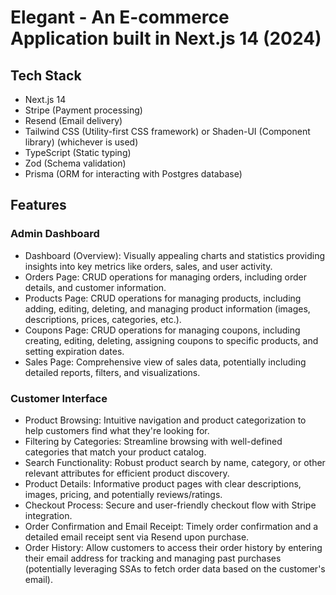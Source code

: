 # Elegant - An E-commerce Application built in Next.js 14 (2024)

## Tech Stack
- Next.js 14
- Stripe (Payment processing)
- Resend (Email delivery)
- Tailwind CSS (Utility-first CSS framework) or Shaden-UI (Component library) (whichever is used)
- TypeScript (Static typing)
- Zod (Schema validation)
- Prisma (ORM for interacting with Postgres database)

## Features
### Admin Dashboard

- Dashboard (Overview): Visually appealing charts and statistics providing insights into key metrics like orders, sales, and user activity.
- Orders Page: CRUD operations for managing orders, including order details, and customer information.
- Products Page: CRUD operations for managing products, including adding, editing, deleting, and managing product information (images, descriptions, prices, categories, etc.).
- Coupons Page: CRUD operations for managing coupons, including creating, editing, deleting, assigning coupons to specific products, and setting expiration dates.
- Sales Page: Comprehensive view of sales data, potentially including detailed reports, filters, and visualizations.

### Customer Interface

- Product Browsing: Intuitive navigation and product categorization to help customers find what they're looking for.
- Filtering by Categories: Streamline browsing with well-defined categories that match your product catalog.
- Search Functionality: Robust product search by name, category, or other relevant attributes for efficient product discovery.
- Product Details: Informative product pages with clear descriptions, images, pricing, and potentially reviews/ratings.
- Checkout Process: Secure and user-friendly checkout flow with Stripe integration.
- Order Confirmation and Email Receipt: Timely order confirmation and a detailed email receipt sent via Resend upon purchase.
- Order History: Allow customers to access their order history by entering their email address for tracking and managing past purchases (potentially leveraging SSAs to fetch order data based on the customer's email).

